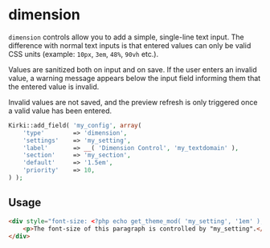 # dimension

`dimension` controls allow you to add a simple, single-line text input. The difference with normal text inputs is that entered values can only be valid CSS units (example: `10px`, `3em`, `48%`, `90vh` etc.).

Values are sanitized both on input and on save. If the user enters an invalid value, a warning message appears below the input field informing them that the entered value is invalid.

Invalid values are not saved, and the preview refresh is only triggered once a valid value has been entered.

```php
Kirki::add_field( 'my_config', array(
    'type'        => 'dimension',
    'settings'    => 'my_setting',
    'label'       => __( 'Dimension Control', 'my_textdomain' ),
    'section'     => 'my_section',
    'default'     => '1.5em',
    'priority'    => 10,
) );
```

## Usage

```html
<div style="font-size: <?php echo get_theme_mod( 'my_setting', '1em' ); ?>">
    <p>The font-size of this paragraph is controlled by "my_setting".</p>
</div>
```
